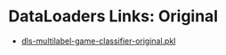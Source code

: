 # DataLoaders Links: Original
* [dls-multilabel-game-classifier-original.pkl](https://drive.google.com/file/d/1-BdD6bCmockubtpWtBjdWvc6B4ASFFnH/view?usp=sharing)